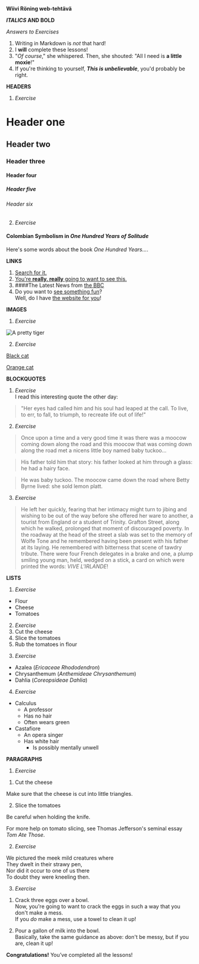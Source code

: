 **Wiivi Röning web-tehtävä** 
>
**_ITALICS_ AND BOLD** 
>
_Answers to Exercises_
1. Writing in Markdown is _not_ that hard!
2. I **will** complete these lessons!
3. "_Of course_," she whispered. Then, she shouted: "All I need is **a little moxie**!"
4. If you're thinking to yourself, **_This is unbelievable_**, you'd probably be right.

**HEADERS**   
>
1. _Exercise_
# Header one
## Header two
### Header three
#### Header four
##### Header five
###### Header six
2. _Exercise_  
#### Colombian Symbolism in _One Hundred Years of Solitude_
Here's some words about the book _One Hundred Years..._.


**LINKS**  
1. [Search for it.](http://www.gooogle.com)
2. [You're **really, really** going to want to see this.](http://www.dailykitten.com)  
3. ####The Latest News from [the BBC](http://www.bbc.com/news)  
5. Do you want to [see something fun][a fun place]?  
Well, do I have [the website for you][another fun place]!

[a fun place]: http://www.zombo.com
[another fun place]: http://www.stumbleupon.com

**IMAGES**
1. _Exercise_   





![A pretty tiger](https://upload.wikimedia.org/wikipedia/commons/5/56/Tiger.50.jpg)








2. _Exercise_
>
[Black cat][Black]

[Orange cat][Orange]

[Black]: https://upload.wikimedia.org/wikipedia/commons/a/a3/81_INF_DIV_SSI.jpg
[Orange]: http://icons.iconarchive.com/icons/google/noto-emoji-animals-nature/256/22221-cat-icon.png


**BLOCKQUOTES**

1. _Exercise_  
I read this interesting quote the other day:

>"Her eyes had called him and his soul had leaped at the call. To live, to err, to fall, to triumph, to recreate life out of life!"


2. _Exercise_
>Once upon a time and a very good time it was there was a moocow coming down along the road and this moocow that was coming down along the road met a nicens little boy named baby tuckoo...

>His father told him that story: his father looked at him through a glass: he had a hairy face.

>He was baby tuckoo. The moocow came down the road where Betty Byrne lived: she sold lemon platt.


3. _Exercise_
>He left her quickly, fearing that her intimacy might turn to jibing and wishing to be out of the way before she offered her ware to another, a tourist from England or a student of Trinity. Grafton Street, along which he walked, prolonged that moment of discouraged poverty. In the roadway at the head of the street a slab was set to the memory of Wolfe Tone and he remembered having been present with his father at its laying. He remembered with bitterness that scene of tawdry tribute. There were four French delegates in a brake and one, a plump smiling young man, held, wedged on a stick, a card on which were printed the words: _VIVE L'IRLANDE_!
>
**LISTS**
 
1. _Exercise_
* Flour
* Cheese
* Tomatoes

2. _Exercise_ 
1. Cut the cheese
2. Slice the tomatoes
3. Rub the tomatoes in flour
>
3. _Exercise_
* Azalea (_Ericaceae Rhododendron_)
* Chrysanthemum (_Anthemideae Chrysanthemum_)
* Dahlia (_Coreopsideae Dahlia_)
>
4. _Exercise_
* Calculus
  * A professor
  * Has no hair
  * Often wears green
* Castafiore
  * An opera singer
  * Has white hair
    * Is possibly mentally unwell
   
**PARAGRAPHS**

1. _Exercise_
> 
  1. Cut the cheese 

  Make sure that the cheese is cut into little triangles.

2. Slice the tomatoes

  Be careful when holding the knife.
   
  For more help on tomato slicing, see Thomas Jefferson's      seminal essay _Tom Ate Those_.

  >
2. _Exercise_
>
We pictured the meek mild creatures where  
They dwelt in their strawy pen,  
Nor did it occur to one of us there  
To doubt they were kneeling then.

3. _Exercise_
>
>
 1. Crack three eggs over a bowl.  
Now, you're going to want to crack the eggs in such a way that you don't make a mess.   
 If you _do_ make a mess, use a towel to clean it up!

2. Pour a gallon of milk into the bowl.  
 Basically, take the same guidance as above: don't be messy, but if you are, clean it up!


**Congratulations!**
You’ve completed all the lessons!
